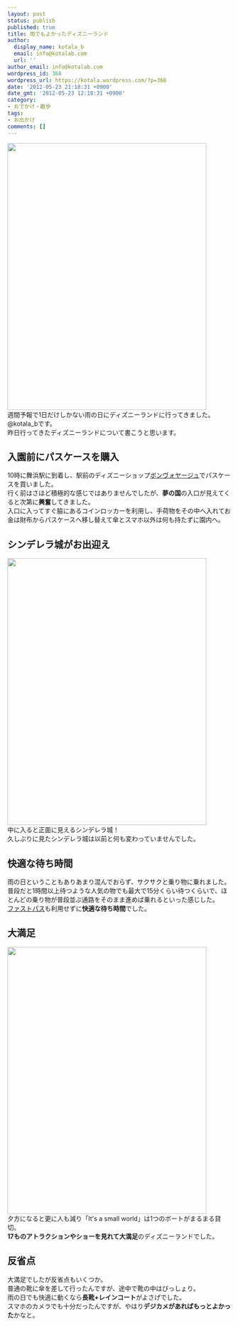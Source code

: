```yaml
---
layout: post
status: publish
published: true
title: 雨でもよかったディズニーランド
author:
  display_name: kotala_b
  email: info@kotalab.com
  url: ''
author_email: info@kotalab.com
wordpress_id: 368
wordpress_url: https://kotala.wordpress.com/?p=368
date: '2012-05-23 21:18:31 +0900'
date_gmt: '2012-05-23 12:18:31 +0900'
category:
- おでかけ・散歩
tags:
- お出かけ
comments: []
---
```

<p><a href="https://kotalab.com/wp-content/uploads/disney_light.jpg" target="_blank"><img src="https://kotalab.com/wp-content/uploads/disney_light.jpg" alt="" title="disney_light" width="448" height="600" class="alignnone size-full wp-image-1156" /></a><br />
週間予報で1日だけしかない雨の日にディズニーランドに行ってきました。@kotala_bです。<br />
昨日行ってきたディズニーランドについて書こうと思います。<br />
</p>
<!--more-->
<h2>入園前にパスケースを購入</h2>
<p>10時に舞浜駅に到着し、駅前のディズニーショップ<a title="ボンヴォヤージュ" href="https://www.tokyodisneyresort.co.jp/bv/" target="_blank">ボンヴォヤージュ</a>でパスケースを買いました。<br />
行く前はさほど積極的な感じではありませんでしたが、<strong>夢の国</strong>の入口が見えてくると次第に<strong>興奮</strong>してきました。<br />
入口に入ってすぐ脇にあるコインロッカーを利用し、手荷物をその中へ入れてお金は財布からパスケースへ移し替えて傘とスマホ以外は何も持たずに園内へ。</p>
<h2>シンデレラ城がお出迎え</h2>
<p><a href="https://kotalab.com/wp-content/uploads/disney_castle.jpg" target="_blank"><img src="https://kotalab.com/wp-content/uploads/disney_castle.jpg" alt="" title="disney_castle" width="448" height="600" class="alignnone size-full wp-image-1158" /></a><br />
中に入ると正面に見えるシンデレラ城！<br />
久しぶりに見たシンデレラ城は以前と何も変わっていませんでした。</p>
<h2>快適な待ち時間</h2>
<p>雨の日ということもありあまり混んでおらず、サクサクと乗り物に乗れました。<br />
普段だと1時間以上待つような人気の物でも最大で15分くらい待つくらいで、ほとんどの乗り物が普段並ぶ通路をそのまま進めば乗れるといった感じした。<br />
<a title="ファストパス" href="https://www.tokyodisneyresort.co.jp/tdl/service/in_fastpass.html" target="_blank">ファストパス</a>も利用せずに<strong>快適な待ち時間</strong>でした。</p>
<h2>大満足</h2>
<p><a href="https://kotalab.com/wp-content/uploads/disney_smallworld.jpg"><img src="https://kotalab.com/wp-content/uploads/disney_smallworld.jpg" alt="" title="disney_smallworld" width="448" height="600" class="alignnone size-full wp-image-1159" /></a><br />
夕方になると更に人も減り「It's a small world」は1つのボートがまるまる貸切。<br />
<strong>17ものアトラクションやショーを見れて大満足</strong>のディズニーランドでした。</p>
<h2>反省点</h2>
<p>大満足でしたが反省点もいくつか。<br />
普通の靴に傘を差して行ったんですが、途中で靴の中はびっしょり。<br />
雨の日でも快適に動くなら<strong>長靴+レインコート</strong>がよさげでした。<br />
スマホのカメラでも十分だったんですが、やはり<strong>デジカメがあればもっとよかった</strong>かなと。</p>
